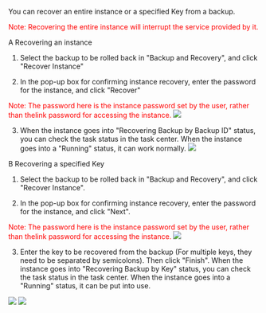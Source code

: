You can recover an entire instance or a specified Key from a backup.
	
 <span style = "color:#F00"> Note: Recovering the entire instance will interrupt the service provided by it.</span>
	
A Recovering an instance

  1)	Select the backup to be rolled back in "Backup and Recovery", and click "Recover Instance"
  
  2)	In the pop-up box for confirming instance recovery, enter the password for the instance, and click "Recover"
  
  <span style = "color:#F00">Note: The password here is the instance password set by the user, rather than the<instance ID: instance password>link password for accessing the instance.</span>
![](https://qzonestyle.gtimg.cn/qzone/vas/opensns/res/img/beifenhuifu-4.png)

  3)	When the instance goes into "Recovering Backup by Backup ID" status, you can check the task status in the task center. When the instance goes into a "Running" status, it can work normally.
![](https://qzonestyle.gtimg.cn/qzone/vas/opensns/res/img/beifenhuifu-5.png)

B Recovering a specified Key

  1)	Select the backup to be rolled back in "Backup and Recovery", and click "Recover Instance".
	
  2)	In the pop-up box for confirming instance recovery, enter the password for the instance, and click "Next".
	
  <span style = "color:#F00">Note: The password here is the instance password set by the user, rather than the<instance ID: instance password>link password for accessing the instance.</span>
![](https://qzonestyle.gtimg.cn/qzone/vas/opensns/res/img/beifenhuifu-6.png)

  3)	Enter the key to be recovered from the backup (For multiple keys, they need to be separated by semicolons). Then click "Finish". When the instance goes into "Recovering Backup by Key" status, you can check the task status in the task center. When the instance goes into a "Running" status, it can be put into use.
  
![](https://qzonestyle.gtimg.cn/qzone/vas/opensns/res/img/beifenhuifu-7.png)
![](https://qzonestyle.gtimg.cn/qzone/vas/opensns/res/img/beifenhuifu-8.png)
